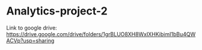 # Analytics-project-2

Link to google drive: https://drive.google.com/drive/folders/1grBLUO8XH8WxIXHKibimI1bBu4QWACVp?usp=sharing
